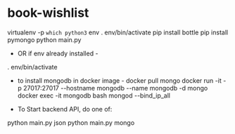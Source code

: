 # book-wishlist

virtualenv -p `which python3` env
. env/bin/activate
pip install bottle
pip install pymongo
python main.py

- OR if env already installed -

. env/bin/activate

- to install mongodb in docker image - 
docker pull mongo
docker run -it -p 27017:27017 --hostname mongodb --name mongodb -d mongo
docker exec -it mongodb bash
mongod --bind_ip_all

- To Start backend API, do one of:

python main.py json
python main.py mongo


